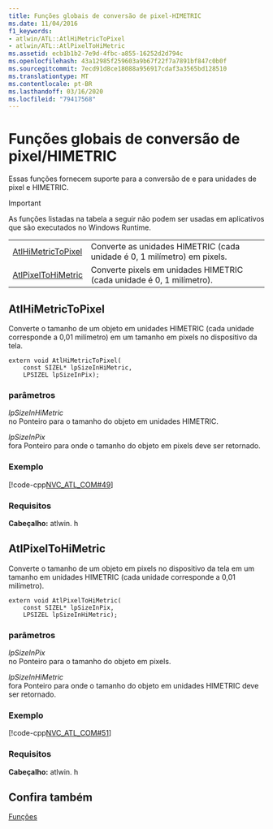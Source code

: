 ```yaml
---
title: Funções globais de conversão de pixel-HIMETRIC
ms.date: 11/04/2016
f1_keywords:
- atlwin/ATL::AtlHiMetricToPixel
- atlwin/ATL::AtlPixelToHiMetric
ms.assetid: ecb1b1b2-7e9d-4fbc-a855-16252d2d794c
ms.openlocfilehash: 43a12985f259603a9b67f22f7a7891bf847c0b0f
ms.sourcegitcommit: 7ecd91d8ce18088a956917cdaf3a3565bd128510
ms.translationtype: MT
ms.contentlocale: pt-BR
ms.lasthandoff: 03/16/2020
ms.locfileid: "79417568"
---
```

# <a name="pixelhimetric-conversion-global-functions"></a>Funções globais de conversão de pixel/HIMETRIC

Essas funções fornecem suporte para a conversão de e para unidades de pixel e HIMETRIC.

> [!IMPORTANT]
>  As funções listadas na tabela a seguir não podem ser usadas em aplicativos que são executados no Windows Runtime.

|||
|-|-|
|[AtlHiMetricToPixel](#atlhimetrictopixel)|Converte as unidades HIMETRIC (cada unidade é 0, 1 milímetro) em pixels.|
|[AtlPixelToHiMetric](#atlpixeltohimetric)|Converte pixels em unidades HIMETRIC (cada unidade é 0, 1 milímetro).|

##  <a name="atlhimetrictopixel"></a>AtlHiMetricToPixel

Converte o tamanho de um objeto em unidades HIMETRIC (cada unidade corresponde a 0,01 milímetro) em um tamanho em pixels no dispositivo da tela.

```
extern void AtlHiMetricToPixel(
    const SIZEL* lpSizeInHiMetric,
    LPSIZEL lpSizeInPix);
```

### <a name="parameters"></a>parâmetros

*lpSizeInHiMetric*<br/>
no Ponteiro para o tamanho do objeto em unidades HIMETRIC.

*lpSizeInPix*<br/>
fora Ponteiro para onde o tamanho do objeto em pixels deve ser retornado.

### <a name="example"></a>Exemplo

[!code-cpp[NVC_ATL_COM#49](../../atl/codesnippet/cpp/pixel-himetric-conversion-global-functions_1.cpp)]

### <a name="requirements"></a>Requisitos

**Cabeçalho:** atlwin. h

##  <a name="atlpixeltohimetric"></a>AtlPixelToHiMetric

Converte o tamanho de um objeto em pixels no dispositivo da tela em um tamanho em unidades HIMETRIC (cada unidade corresponde a 0,01 milímetro).

```
extern void AtlPixelToHiMetric(
    const SIZEL* lpSizeInPix,
    LPSIZEL lpSizeInHiMetric);
```

### <a name="parameters"></a>parâmetros

*lpSizeInPix*<br/>
no Ponteiro para o tamanho do objeto em pixels.

*lpSizeInHiMetric*<br/>
fora Ponteiro para onde o tamanho do objeto em unidades HIMETRIC deve ser retornado.

### <a name="example"></a>Exemplo

[!code-cpp[NVC_ATL_COM#51](../../atl/codesnippet/cpp/pixel-himetric-conversion-global-functions_2.cpp)]

### <a name="requirements"></a>Requisitos

**Cabeçalho:** atlwin. h

## <a name="see-also"></a>Confira também

[Funções](../../atl/reference/atl-functions.md)
